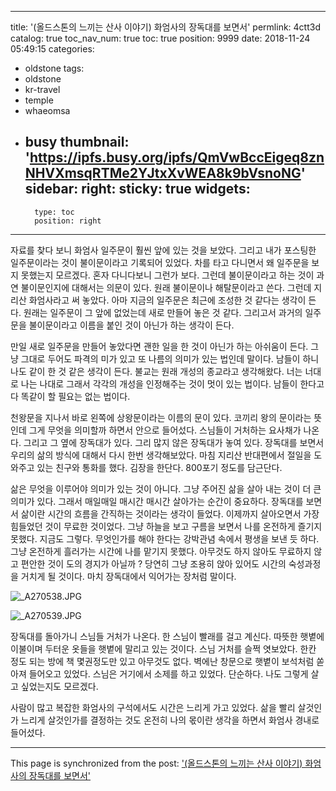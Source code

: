 
---
title: '(올드스톤의 느끼는 산사 이야기) 화엄사의 장독대를 보면서'
permlink: 4ctt3d
catalog: true
toc_nav_num: true
toc: true
position: 9999
date: 2018-11-24 05:49:15
categories:
- oldstone
tags:
- oldstone
- kr-travel
- temple
- whaeomsa
- busy
thumbnail: 'https://ipfs.busy.org/ipfs/QmVwBccEigeq8znNHVXmsqRTMe2YJtxXvWEA8k9bVsnoNG'
sidebar:
    right:
        sticky: true
widgets:
    -
        type: toc
        position: right
---



자료를 찾다 보니 화엄사 일주문이 훨씬 앞에 있는 것을 보았다. 그리고 내가 포스팅한 일주문이라는 것이 불이문이라고 기록되어 있었다. 차를 타고 다니면서 왜 일주문을 보지 못했는지 모르겠다. 혼자 다니다보니 그런가 보다. 그런데 불이문이라고 하는 것이 과연 불이문인지에 대해서는 의문이 있다. 원래 불이문이나 해탈문이라고 쓴다. 그런데 지리산 화엄사라고 써 놓았다. 아마 지금의 일주문은 최근에 조성한 것 같다는 생각이 든다. 원래는 일주문이 그 앞에 없었는데 새로 만들어 놓은 것 같다. 그리고서 과거의 일주문을 불이문이라고 이름을 붙인 것이 아닌가 하는 생각이 든다. 

만일 새로 일주문을 만들어 놓았다면 괜한 일을 한 것이 아닌가 하는 아쉬움이 든다. 그냥 그대로 두어도 파격의 미가 있고 또 나름의 의미가 있는 법인데 말이다. 남들이 하니 나도 같이 한 것 같은 생각이 든다. 불교는 원래 개성의 종교라고 생각해왔다. 너는 너대로 나는 나대로 그래서 각각의 개성을 인정해주는 것이 멋이 있는 법이다. 남들이 한다고 다 똑같이 할 필요는 없는 법이다. 

 천왕문을 지나서 바로 왼쪽에 상왕문이라는 이름의 문이 있다. 코끼리 왕의 문이라는 뜻인데 그게 무엇을 의미할까 하면서 안으로 들어섰다. 스님들이 거처하는 요사채가 나온다. 그리고 그 옆에 장독대가 있다. 그리 많지 않은 장독대가 놓여 있다. 장독대를 보면서 우리의 삶의 방식에 대해서 다시 한번 생각해보았다. 마침 지리산 반대편에서 절일을 도와주고 있는 친구와 통화를 했다. 김장을 한단다. 800포기 정도를 담근단다. 

삶은 무엇을 이루어야 의미가 있는 것이 아니다. 그냥 주어진 삶을 살아 내는 것이 더 큰 의미가 있다. 그래서 매일매일 매시간 매시간 살아가는 순간이 중요하다. 장독대를 보면서 삶이란 시간의 흐름을 간직하는 것이라는 생각이 들었다. 이제까지 살아오면서 가장 힘들었던 것이 무료한 것이었다. 그냥 하늘을 보고 구름을 보면서 나를 온전하게 즐기지 못했다. 지금도 그렇다. 무엇인가를 해야 한다는 강박관념 속에서 평생을 보낸 듯 하다. 그냥 온전하게 흘러가는 시간에 나를 맡기지 못했다. 아무것도 하지 않아도 무료하지 않고 편안한 것이 도의 경지가 아닐까 ? 당연히 그냥 조용히 앉아 있어도 시간의 숙성과정을 거치게 될 것이다. 마치 장독대에서 익어가는 장처럼 말이다. 

![_A270538.JPG](https://ipfs.busy.org/ipfs/QmVwBccEigeq8znNHVXmsqRTMe2YJtxXvWEA8k9bVsnoNG)

![_A270539.JPG](https://ipfs.busy.org/ipfs/QmaxHWcYp4K1aVdijgcjnp6FAfFKf45NX3jvXW84XbLbhx)


장독대를 돌아가니 스님들 거처가 나온다. 한 스님이 빨래를 걸고 계신다. 따뜻한 햇볕에 이불이며 두터운 옷들을 햇볕에 말리고 있는 것이다. 스님 거처를 슬쩍 엿보았다. 한칸 정도 되는 방에 책 몇권정도만 있고 아무것도 없다. 벽에난 창문으로 햇볕이 보석처럼 쏟아져 들어오고 있었다. 스님은 거기에서 소제를 하고 있었다. 단순하다. 나도 그렇게 살고 싶었는지도 모르겠다. 

사람이 많고 복잡한 화엄사의 구석에서도 시간은 느리게 가고 있었다. 삶을 빨리 살것인가 느리게 살것인가를 결정하는 것도 온전히 나의 몫이란 생각을 하면서 화엄사 경내로 들어섰다. 

- - -

This page is synchronized from the post: ['(올드스톤의 느끼는 산사 이야기) 화엄사의 장독대를 보면서'](https://steemit.com/@oldstone/4ctt3d)
